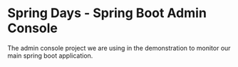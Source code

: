# Spring Days - Spring Boot Admin Console
The admin console project we are using in the demonstration to monitor our main spring boot application.
